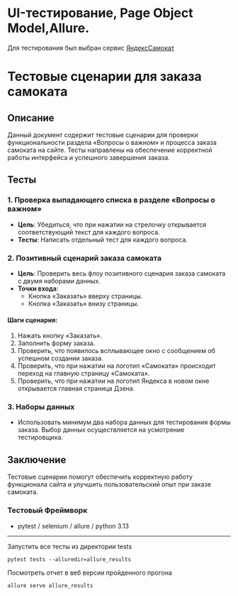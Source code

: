 # UI-тестирование, Page Object Model,Allure.
Для тестирования был выбран сервис [ЯндексСамокат](https://qa-scooter.praktikum-services.ru/)

# Тестовые сценарии для заказа самоката

## Описание

Данный документ содержит тестовые сценарии для проверки функциональности раздела «Вопросы о важном» и процесса заказа самоката на сайте. Тесты направлены на обеспечение корректной работы интерфейса и успешного завершения заказа.

## Тесты

### 1. Проверка выпадающего списка в разделе «Вопросы о важном»

- **Цель**: Убедиться, что при нажатии на стрелочку открывается соответствующий текст для каждого вопроса.
- **Тесты**: Написать отдельный тест для каждого вопроса.

### 2. Позитивный сценарий заказа самоката

- **Цель**: Проверить весь флоу позитивного сценария заказа самоката с двумя наборами данных.
- **Точки входа**:
  - Кнопка «Заказать» вверху страницы.
  - Кнопка «Заказать» внизу страницы.

#### Шаги сценария:

1. Нажать кнопку «Заказать».
2. Заполнить форму заказа.
3. Проверить, что появилось всплывающее окно с сообщением об успешном создании заказа.
4. Проверить, что при нажатии на логотип «Самоката» происходит переход на главную страницу «Самоката».
5. Проверить, что при нажатии на логотип Яндекса в новом окне открывается главная страница Дзена.

### 3. Наборы данных

- Использовать минимум два набора данных для тестирования формы заказа. Выбор данных осуществляется на усмотрение тестировщика.

## Заключение

Тестовые сценарии помогут обеспечить корректную работу функционала сайта и улучшить пользовательский опыт при заказе самоката.

### Тестовый Фреймворк 
- pytest / selenium / allure / python 3.13
---

Запустить все тесты из директории tests
```shell
pytest tests --alluredir=allure_results
```
Посмотреть отчет в веб версии пройденного прогона
``` shell
allure serve allure_results
```
